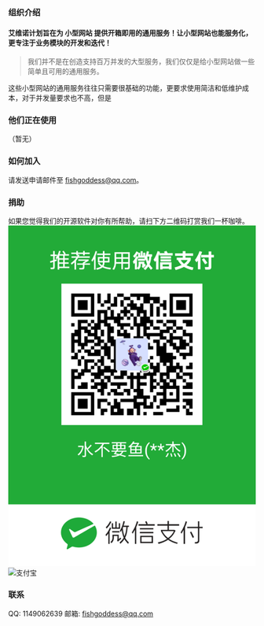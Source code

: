 ### 组织介绍
#### 艾维诺计划旨在为 **小型网站** 提供开箱即用的通用服务！让小型网站也能服务化，更专注于业务模块的开发和迭代！

> 我们并不是在创造支持百万并发的大型服务，我们仅仅是给小型网站做一些简单且可用的通用服务。

这些小型网站的通用服务往往只需要很基础的功能，更要求使用简洁和低维护成本，对于并发量要求也不高，但是

### 他们正在使用
（暂无）

### 如何加入
请发送申请邮件至 fishgoddess@qq.com。

### 捐助
如果您觉得我们的开源软件对你有所帮助，请扫下方二维码打赏我们一杯咖啡。
![微信支付](./_icon/wechat-pay.png)
![支付宝](./_icon/ali-pay.jpg)

### 联系
QQ: 1149062639
邮箱: fishgoddess@qq.com
